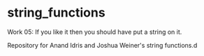 # string_functions
Work 05: If you like it then you should have put a string on it.

Repository for Anand Idris and Joshua Weiner's string functions.d
